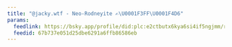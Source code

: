 ```yaml
---
title: "@jacky.wtf - Neo-Rodneyite ✍\U0001F3FF\U0001F4D6"
params:
  feedlink: https://bsky.app/profile/did:plc:e2ctbutx6kya6si4if5ngjmm/rss
  feedid: 67b737e051d25dbe6291a6ffb86586eb
---
```

